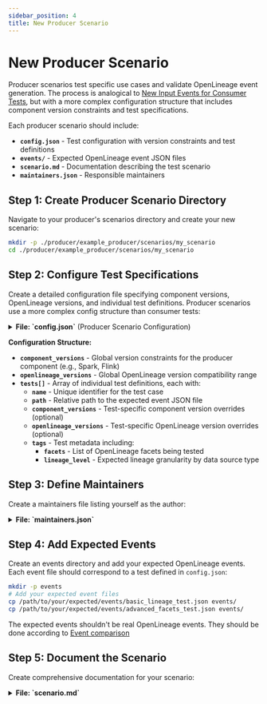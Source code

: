 ```yaml
---
sidebar_position: 4
title: New Producer Scenario
---
```


# New Producer Scenario

Producer scenarios test specific use cases and validate OpenLineage event generation. The process is analogical to [New Input Events for Consumer Tests](new_input_events.md), but with a more complex configuration structure that includes component version constraints and test specifications.

Each producer scenario should include:

- **`config.json`** - Test configuration with version constraints and test definitions
- **`events/`** - Expected OpenLineage event JSON files  
- **`scenario.md`** - Documentation describing the test scenario
- **`maintainers.json`** - Responsible maintainers

## Step 1: Create Producer Scenario Directory
Navigate to your producer's scenarios directory and create your new scenario:

```bash
mkdir -p ./producer/example_producer/scenarios/my_scenario
cd ./producer/example_producer/scenarios/my_scenario
```

## Step 2: Configure Test Specifications
Create a detailed configuration file specifying component versions, OpenLineage versions, and individual test definitions. Producer scenarios use a more complex config structure than consumer tests:

<details>
<summary><strong>File: `config.json`</strong> (Producer Scenario Configuration)</summary>

```json
{
  "component_versions": {
    "min": "3.1.0",
    "max": "3.5.1"
  },
  "openlineage_versions": {
    "min": "1.0.0",
    "max": "5.0.0"
  },
  "tests": [
    {
      "name": "basic_lineage_test",
      "path": "events/basic_lineage_test.json",
      "component_versions": {
        "min": "3.1.0",
        "max": "3.3.2"
      },
      "openlineage_versions": {
        "min": "1.22.0",
        "max": "1.30.0"
      },
      "tags": {
        "facets": [
          "run_event",
          "parent",
          "dataSource",
          "schema"
        ],
        "lineage_level": {
          "bigquery": ["dataset", "column"]
        }
      }
    },
    ...
  ]
}
```

</details>

**Configuration Structure:**
- **`component_versions`** - Global version constraints for the producer component (e.g., Spark, Flink)
- **`openlineage_versions`** - Global OpenLineage version compatibility range
- **`tests[]`** - Array of individual test definitions, each with:
  - **`name`** - Unique identifier for the test case
  - **`path`** - Relative path to the expected event JSON file
  - **`component_versions`** - Test-specific component version overrides (optional)
  - **`openlineage_versions`** - Test-specific OpenLineage version overrides (optional)
  - **`tags`** - Test metadata including:
    - **`facets`** - List of OpenLineage facets being tested
    - **`lineage_level`** - Expected lineage granularity by data source type


## Step 3: Define Maintainers
Create a maintainers file listing yourself as the author:

<details>
<summary><strong>File: `maintainers.json`</strong></summary>

```json
[
  {
    "type": "author",
    "github-name": "your_github_user",
    "email": "your.email@example.com",
    "link": ""
  }
]
```
</details>

## Step 4: Add Expected Events
Create an events directory and add your expected OpenLineage events. Each event file should correspond to a test defined in `config.json`:

```bash
mkdir -p events
# Add your expected event files
cp /path/to/your/expected/events/basic_lineage_test.json events/
cp /path/to/your/expected/events/advanced_facets_test.json events/
```

The expected events shouldn't be real OpenLineage events. They should be done according to [Event comparison](../event_validation.md#event-comparison)

## Step 5: Document the Scenario
Create comprehensive documentation for your scenario:

<details>
<summary><strong>File: `scenario.md`</strong></summary>

```markdown
# Description
Scenario contains a job that executes queries:


# Entities

input entities are
- input1
- input2

output entities are
- output1

# Facets
Facets present in the events:
- ExampleFacet

```

</details>


